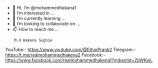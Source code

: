 - 👋 Hi, I’m @mohammedhakana1
- 👀 I’m interested in ...
- 🌱 I’m currently learning ...
- 💞️ I’m looking to collaborate on ...
- 📫 How to reach me ...

<!---
mohammedhakana1/mohammedhakana1 is a ✨ special ✨ repository because its `README.md` (this file) appears on your GitHub profile.
You can click the Preview link to take a look at your changes.
--->
        M.d Hakena Sugnie
YouTube:- 
https://www.youtube.com/@EthioPrank2
Telegram:- 
https://t.me/realmohammedhakena2
Facebook:- 
https://www.facebook.com/realmohammedhakena1?mibextid=ZbWKwL
